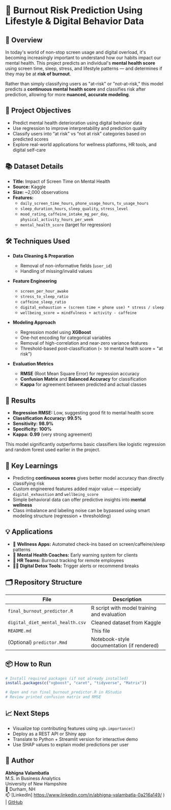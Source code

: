 # 🧠 Burnout Risk Prediction Using Lifestyle & Digital Behavior Data

## 📌 Overview
In today's world of non-stop screen usage and digital overload, it's becoming increasingly important to understand how our habits impact our mental health. This project predicts an individual's **mental health score** using screen time, sleep, stress, and lifestyle patterns — and determines if they may be at **risk of burnout**.

Rather than simply classifying users as "at-risk" or "not-at-risk," this model predicts a **continuous mental health score** and classifies risk after prediction, allowing for more **nuanced, accurate modeling**.

## 🎯 Project Objectives
- Predict mental health deterioration using digital behavior data
- Use regression to improve interpretability and prediction quality
- Classify users into “at risk” vs “not at risk” categories based on predicted scores
- Explore real-world applications for wellness platforms, HR tools, and digital self-care

## 📚 Dataset Details
- **Title:** Impact of Screen Time on Mental Health  
- **Source:** Kaggle  
- **Size:** ~2,000 observations  
- **Features:**
  - `daily_screen_time_hours`, `phone_usage_hours`, `tv_usage_hours`
  - `sleep_duration_hours`, `sleep_quality`, `stress_level`
  - `mood_rating`, `caffeine_intake_mg_per_day`, `physical_activity_hours_per_week`
  - `mental_health_score` (target for regression)

## 🛠️ Techniques Used
- **Data Cleaning & Preparation**
  - Removal of non-informative fields (`user_id`)
  - Handling of missing/invalid values

- **Feature Engineering**
  - `screen_per_hour_awake`
  - `stress_to_sleep_ratio`
  - `caffeine_sleep_ratio`
  - `digital_exhaustion = (screen time + phone use) * stress / sleep`
  - `wellbeing_score = mindfulness + activity - caffeine`

- **Modeling Approach**
  - Regression model using **XGBoost**
  - One-hot encoding for categorical variables
  - Removal of high-correlation and near-zero variance features
  - Threshold-based post-classification (`< 50` mental health score = "at risk")

- **Evaluation Metrics**
  - **RMSE** (Root Mean Square Error) for regression accuracy
  - **Confusion Matrix** and **Balanced Accuracy** for classification
  - **Kappa** for agreement between predicted and actual classes

## 🚀 Results
- **Regression RMSE:** Low, suggesting good fit to mental health score
- **Classification Accuracy:** **99.5%**
- **Sensitivity:** **98.9%**
- **Specificity:** **100%**
- **Kappa:** **0.99** (very strong agreement)

This model significantly outperforms basic classifiers like logistic regression and random forest used earlier in the project.

## 🧩 Key Learnings
- Predicting **continuous scores** gives better model accuracy than directly classifying risk
- Custom engineered features added major value — especially `digital_exhaustion` and `wellbeing_score`
- Simple behavioral data can offer predictive insights into **mental wellness**
- Class imbalance and labeling noise can be bypassed using smart modeling structure (regression + thresholding)

## 💡 Applications
- 📱 **Wellness Apps:** Automated check-ins based on screen/caffeine/sleep patterns
- 🧘 **Mental Health Coaches:** Early warning system for clients
- 🏢 **HR Teams:** Burnout tracking for remote employees
- 🧑‍💻 **Digital Detox Tools:** Trigger alerts or recommend breaks

## 🗂️ Repository Structure

| File | Description |
|------|-------------|
| `final_burnout_predictor.R` | R script with model training and evaluation |
| `digital_diet_mental_health.csv` | Cleaned dataset from Kaggle |
| `README.md` | This file |
| (Optional) `predictor.Rmd` | Notebook-style documentation (if rendered)

## 📦 How to Run

```r
# Install required packages (if not already installed)
install.packages(c("xgboost", "caret", "tidyverse", "Matrix"))

# Open and run final_burnout_predictor.R in RStudio
# Review printed confusion matrix and RMSE
```

## 📈 Next Steps
- Visualize top contributing features using `xgb.importance()`
- Deploy as a REST API or Shiny app
- Translate to Python + Streamlit version for interactive demo
- Use SHAP values to explain model predictions per user

## 👤 Author
**Abhigna Valambatla**  
M.S. in Business Analytics  
University of New Hampshire  
📍 Durham, NH  
📫 [LinkedIn] https://www.linkedin.com/in/abhigna-valambatla-0a216a149/ ) | [GitHub](https://github.com/abhignav1/Mental_health)
